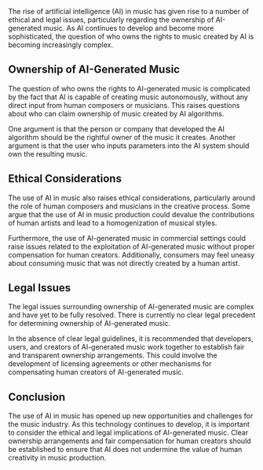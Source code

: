 
The rise of artificial intelligence (AI) in music has given rise to a number of ethical and legal issues, particularly regarding the ownership of AI-generated music. As AI continues to develop and become more sophisticated, the question of who owns the rights to music created by AI is becoming increasingly complex.

Ownership of AI-Generated Music
-------------------------------

The question of who owns the rights to AI-generated music is complicated by the fact that AI is capable of creating music autonomously, without any direct input from human composers or musicians. This raises questions about who can claim ownership of music created by AI algorithms.

One argument is that the person or company that developed the AI algorithm should be the rightful owner of the music it creates. Another argument is that the user who inputs parameters into the AI system should own the resulting music.

Ethical Considerations
----------------------

The use of AI in music also raises ethical considerations, particularly around the role of human composers and musicians in the creative process. Some argue that the use of AI in music production could devalue the contributions of human artists and lead to a homogenization of musical styles.

Furthermore, the use of AI-generated music in commercial settings could raise issues related to the exploitation of AI-generated music without proper compensation for human creators. Additionally, consumers may feel uneasy about consuming music that was not directly created by a human artist.

Legal Issues
------------

The legal issues surrounding ownership of AI-generated music are complex and have yet to be fully resolved. There is currently no clear legal precedent for determining ownership of AI-generated music.

In the absence of clear legal guidelines, it is recommended that developers, users, and creators of AI-generated music work together to establish fair and transparent ownership arrangements. This could involve the development of licensing agreements or other mechanisms for compensating human creators of AI-generated music.

Conclusion
----------

The use of AI in music has opened up new opportunities and challenges for the music industry. As this technology continues to develop, it is important to consider the ethical and legal implications of AI-generated music. Clear ownership arrangements and fair compensation for human creators should be established to ensure that AI does not undermine the value of human creativity in music production.

